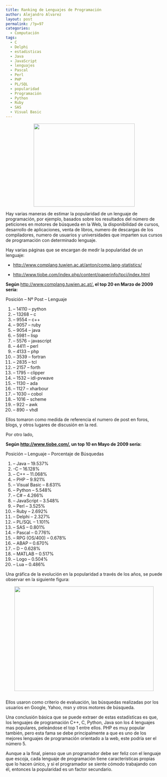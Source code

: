 ```yaml
---
title: Ranking de Lenguajes de Programación
author: Alejandro Alvarez
layout: post
permalink: /?p=97
categories:
  - Computación
tags:
  - C
  - Delphi
  - estadisticas
  - Java
  - JavaScript
  - lenguajes
  - Pascal
  - Perl
  - PHP
  - PL/SQL
  - popularidad
  - Programación
  - Python
  - Ruby
  - SAS
  - Visual Basic
---
```

<a href="http://www.techtoons.com/images/programmer.gif" onblur="try {parent.deselectBloggerImageGracefully();} catch(e) {}"><img style="margin: 0px auto 10px; display: block; text-align: center; cursor: pointer; width: 325px; height: 266px;" src="http://www.techtoons.com/images/programmer.gif" border="0" alt="" /></a>

Hay varias maneras de estimar la popularidad de un lenguaje de programación, por ejemplo, basados sobre los resultados del número de peticiones en motores de búsqueda en la Web, la disponibilidad de cursos, desarrollo de aplicaciones, venta de libros, numero de descargas de los compiladores, numero de usuarios y universidades que imparten sus cursos de programación con determinado lenguaje.

Hay varias páginas que se encargan de medir la popularidad de un lenguaje:

  * <http://www.complang.tuwien.ac.at/anton/comp.lang-statistics/>

  * <http://www.tiobe.com/index.php/content/paperinfo/tpci/index.html>

<span style="font-weight: bold;">Según </span><a style="font-weight: bold;" href="http://www.complang.tuwien.ac.at/anton/comp.lang-statistics/">http://www.complang.tuwien.ac.at/</a><span style="font-weight: bold;">, el top 20 en Marzo de 2009 sería:</span>

Posición &#8211; Nº Post &#8211; Lenguaje

  1. &#8211; 14110 &#8211; python
  2. &#8211; 13268 &#8211; c
  3. &#8211; 9554 &#8211; c++
  4. &#8211; 9057 &#8211; ruby
  5. &#8211; 9054 &#8211; java
  6. &#8211; 5981 &#8211; lisp
  7. &#8211; 5576 &#8211; javascript
  8. &#8211; 4411 &#8211; perl
  9. &#8211; 4133 &#8211; php
 10. &#8211; 3539 &#8211; fortran
 11. &#8211; 2835 &#8211; tcl
 12. &#8211; 2157 &#8211; forth
 13. &#8211; 1795 &#8211; clipper
 14. &#8211; 1532 &#8211; idl-pvwave
 15. &#8211; 1130 &#8211; ada
 16. &#8211; 1127 &#8211; xharbour
 17. &#8211; 1030 &#8211; cobol
 18. &#8211; 1016 &#8211; scheme
 19. &#8211; 922 &#8211; awk
 20. &#8211; 890 &#8211; vhdl

Ellos tomaron como medida de referencia el numero de post en foros, blogs, y otros lugares de discusión en la red.

Por otro lado,

<span style="font-weight: bold;">Según <a href="http://www.tiobe.com/index.php/content/paperinfo/tpci/index.html">http://www.tiobe.com/</a>, un top 10 en Mayo de 2009 sería:</span>

Posición &#8211; Lenguaje &#8211; Porcentaje de Búsquedas

  1. &#8211; Java &#8211; 19.537%
  2. -C &#8211; 16.128%
  3. &#8211; C++ &#8211; 11.068%
  4. &#8211; PHP &#8211; 9.921%
  5. &#8211; Visual Basic &#8211; 8.631%
  6. &#8211; Python &#8211; 5.548%
  7. &#8211; C# &#8211; 4.266%
  8. &#8211; JavaScript &#8211; 3.548%
  9. &#8211; Perl &#8211; 3.525%
 10. &#8211; Ruby &#8211; 2.692%
 11. &#8211; Delphi &#8211; 2.327%
 12. &#8211; PL/SQL &#8211; 1.101%
 13. &#8211; SAS &#8211; 0.801%
 14. &#8211; Pascal &#8211; 0.776%
 15. &#8211; RPG (OS/400) &#8211; 0.678%
 16. &#8211; ABAP &#8211; 0.670%
 17. &#8211; D &#8211; 0.628%
 18. &#8211; MATLAB &#8211; 0.517%
 19. &#8211; Logo &#8211; 0.504%
 20. &#8211; Lua &#8211; 0.486%

Una gráfica de la evolución en la popularidad a través de los años, se puede observar en la siguiente figura:

<a href="http://www.tiobe.com/content/paperinfo/tpci/images/tpci_trends.png" onblur="try {parent.deselectBloggerImageGracefully();} catch(e) {}"><img style="margin: 0px auto 10px; display: block; text-align: center; cursor: pointer; width: 448px; height: 335px;" src="http://www.tiobe.com/content/paperinfo/tpci/images/tpci_trends.png" border="0" alt="" /></a>  
Ellos usaron como criterio de evaluación, las búsquedas realizadas por los usuarios en Google, Yahoo, msn y otros motores de búsqueda.

Una conclusión básica que se puede extraer de estas estadísticas es que, los lenguajes de programación C++, C, Python, Java son los 4 lenguajes mas populares, peleándose el top 1 entre ellos. PHP es muy popular también, pero esta fama se debe principalmente a que es uno de los mejores lenguajes de programación orientado a la web, este podría ser el número 5.

Aunque a la final, pienso que un programador debe ser feliz con el lenguaje que escoja, cada lenguaje de programación tiene características propias que lo hacen único, y si el programador se siente cómodo trabajando con él, entonces la popularidad es un factor secundario.